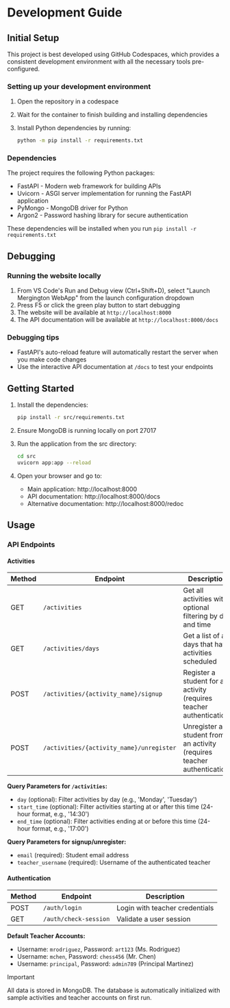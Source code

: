 # Development Guide

## Initial Setup

This project is best developed using GitHub Codespaces, which provides a consistent development environment with all the necessary tools pre-configured.

### Setting up your development environment

1. Open the repository in a codespace
2. Wait for the container to finish building and installing dependencies
3. Install Python dependencies by running:

   ```bash
   python -m pip install -r requirements.txt
   ```

### Dependencies

The project requires the following Python packages:

- FastAPI - Modern web framework for building APIs
- Uvicorn - ASGI server implementation for running the FastAPI application
- PyMongo - MongoDB driver for Python
- Argon2 - Password hashing library for secure authentication

These dependencies will be installed when you run `pip install -r requirements.txt`

## Debugging

### Running the website locally

1. From VS Code's Run and Debug view (Ctrl+Shift+D), select "Launch Mergington WebApp" from the launch configuration dropdown
2. Press F5 or click the green play button to start debugging
3. The website will be available at `http://localhost:8000`
4. The API documentation will be available at `http://localhost:8000/docs`

### Debugging tips

- FastAPI's auto-reload feature will automatically restart the server when you make code changes
- Use the interactive API documentation at `/docs` to test your endpoints

## Getting Started

1. Install the dependencies:

   ```bash
   pip install -r src/requirements.txt
   ```

2. Ensure MongoDB is running locally on port 27017

3. Run the application from the src directory:

   ```bash
   cd src
   uvicorn app:app --reload
   ```

4. Open your browser and go to:
   - Main application: http://localhost:8000
   - API documentation: http://localhost:8000/docs
   - Alternative documentation: http://localhost:8000/redoc

## Usage

### API Endpoints

#### Activities

| Method | Endpoint                                      | Description                                                          |
| ------ | --------------------------------------------- | -------------------------------------------------------------------- |
| GET    | `/activities`                                 | Get all activities with optional filtering by day and time           |
| GET    | `/activities/days`                            | Get a list of all days that have activities scheduled                |
| POST   | `/activities/{activity_name}/signup`          | Register a student for an activity (requires teacher authentication) |
| POST   | `/activities/{activity_name}/unregister`      | Unregister a student from an activity (requires teacher authentication) |

**Query Parameters for `/activities`:**
- `day` (optional): Filter activities by day (e.g., 'Monday', 'Tuesday')
- `start_time` (optional): Filter activities starting at or after this time (24-hour format, e.g., '14:30')
- `end_time` (optional): Filter activities ending at or before this time (24-hour format, e.g., '17:00')

**Query Parameters for signup/unregister:**
- `email` (required): Student email address
- `teacher_username` (required): Username of the authenticated teacher

#### Authentication

| Method | Endpoint                 | Description                                      |
| ------ | ------------------------ | ------------------------------------------------ |
| POST   | `/auth/login`            | Login with teacher credentials                   |
| GET    | `/auth/check-session`    | Validate a user session                          |

**Default Teacher Accounts:**
- Username: `mrodriguez`, Password: `art123` (Ms. Rodriguez)
- Username: `mchen`, Password: `chess456` (Mr. Chen)
- Username: `principal`, Password: `admin789` (Principal Martinez)

> [!IMPORTANT]
> All data is stored in MongoDB. The database is automatically initialized with sample activities and teacher accounts on first run.
